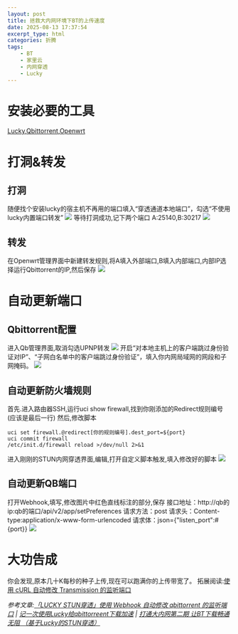 ```yaml
---
layout: post
title: 拯救大内网环境下BT的上传速度
date: 2025-08-13 17:37:54
excerpt_type: html
categories: 折腾
tags:
    - BT
    - 家里云
    - 内网穿透
    - Lucky
---
```

<!-- more -->
# 安装必要的工具
[Lucky](https://lucky666.cn/docs/install),[Qbittorrent](https://www.qbittorrent.org/download),[Openwrt](https://openwrt.org/zh/docs/guide-quick-start/start)
# 打洞&转发
## 打洞
随便找个安装lucky的宿主机不再用的端口填入“穿透通道本地端口”，勾选“不使用lucky内置端口转发”
![](https://img.1919801.xyz/file/AgACAgUAAyEGAASJOwb3AAN0aJxd1kcMtKSR4SBtaVzUja08w20AAsvJMRtwL-hUDC4LboU-o6YBAAMCAAN5AAM2BA.jpeg)
等待打洞成功,记下两个端口
A:25140,B:30217
![](https://img.1919801.xyz/file/AgACAgUAAyEGAASJOwb3AAN1aJxeXPvgFLnmiBdbMZQRNT446PEAAtDJMRtwL-hUSDPQc93lyzgBAAMCAAN5AAM2BA.jpeg)
## 转发 
在Openwrt管理界面中新建转发规则,将A填入外部端口,B填入内部端口,内部IP选择运行Qbittorrent的IP,然后保存
![](https://img.1919801.xyz/file/AgACAgUAAyEGAASJOwb3AAN2aJxe1dJkSR-ms39c7ugHY4L16FMAAtPJMRtwL-hUr5efUDfGeZsBAAMCAAN3AAM2BA.jpeg)
# 自动更新端口
## Qbittorrent配置
进入Qb管理界面,取消勾选UPNP转发
![](https://img.1919801.xyz/file/AgACAgUAAyEGAASJOwb3AAN4aJxfysP3Rcg58DeDXcWYPTQ6TJcAAtTJMRtwL-hUVmP9HrLF4oIBAAMCAAN5AAM2BA.jpeg)
开启“对本地主机上的客户端跳过身份验证对IP”、“子网白名单中的客户端跳过身份验证”，填入你内网局域网的网段和子网掩码。
![](https://img.1919801.xyz/file/AgACAgUAAyEGAASJOwb3AAN5aJxgMudiS5Fj4ZsjYk7Sy60MrhsAAtXJMRtwL-hUHsx6c9eNFeQBAAMCAAN5AAM2BA.jpeg)
## 自动更新防火墙规则
首先.进入路由器SSH,运行uci show firewall,找到你刚添加的Redirect规则编号(应该是最后一行)
然后,修改脚本
```
uci set firewall.@redirect[你的规则编号].dest_port=${port}
uci commit firewall
/etc/init.d/firewall reload >/dev/null 2>&1
```
进入刚刚的STUN内网穿透界面,编辑,打开自定义脚本触发,填入修改好的脚本
![](https://img.1919801.xyz/file/AgACAgUAAyEGAASJOwb3AAN7aJxh3Bzc468FdgF0QS_mGsa4vG4AAtvJMRtwL-hUW4tXQL7ZYccBAAMCAAN4AAM2BA.jpeg)
## 自动更新QB端口
打开Webhook,填写,修改图片中红色直线标注的部分,保存
接口地址：http://qb的ip:qb的端口/api/v2/app/setPreferences
请求方法：post
请求头：Content-type:application/x-www-form-urlencoded
请求体：json={"listen_port":#{port}}
![](https://img.1919801.xyz/file/AgACAgUAAyEGAASJOwb3AAN8aJxiQP8dp5B8uqJDat-UTO48XiAAAtzJMRtwL-hULvsplkkuQqgBAAMCAAN5AAM2BA.jpeg)
# 大功告成
你会发现,原本几十K每秒的种子上传,现在可以跑满你的上传带宽了。
拓展阅读:[使用 cURL 自动修改 Transmission 的监听端口](https://www.bilibili.com/opus/924997717764079639)

*参考文章:[「LUCKY STUN穿透」使用 Webhook 自动修改 qbittorrent 的监听端口](https://www.bilibili.com/opus/895655343026077747) | [记一次使用Lucky给qbittorreent下载加速](https://post.smzdm.com/p/aklpzdke/) | [打通大内网第二期 让BT下载畅通无阻 （基于Lucky的STUN穿透）](https://zhuanlan.zhihu.com/p/668460346)*